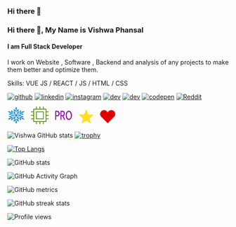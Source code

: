 ### Hi there 👋

### Hi there 👋, My Name is Vishwa Phansal
#### I am Full Stack Developer



I work on Website , Software , Backend and analysis of any projects to make them better and optimize them.

Skills: VUE JS / REACT / JS / HTML / CSS


[<img src='https://cdn.jsdelivr.net/npm/simple-icons@3.0.1/icons/github.svg' alt='github' height='40'>](https://github.com/vishwaphansal7)  [<img src='https://cdn.jsdelivr.net/npm/simple-icons@3.0.1/icons/linkedin.svg' alt='linkedin' height='40'>](https://www.linkedin.com/in/vishwaphansal/)  [<img src='https://cdn.jsdelivr.net/npm/simple-icons@3.0.1/icons/instagram.svg' alt='instagram' height='40'>](https://www.instagram.com/vishwa.phansal/)  [<img src='https://cdn.jsdelivr.net/npm/simple-icons@3.0.1/icons/dev-dot-to.svg' alt='dev' height='40'>](https://dev.to/vishwaphansal7)  [<img src='https://cdn.jsdelivr.net/npm/simple-icons@3.0.1/icons/hashnode.svg' alt='dev' height='40'>](@vishwap026)  [<img src='https://cdn.jsdelivr.net/npm/simple-icons@3.0.1/icons/codepen.svg' alt='codepen' height='40'>](https://codepen.io/vishwaphansal7) [<img src='https://cdn.jsdelivr.net/npm/simple-icons@3.0.1/icons/reddit.svg' alt='Reddit' height='40'>](https://www.reddit.com/user/vish026)  






<a href='https://archiveprogram.github.com/'><img src='https://raw.githubusercontent.com/acervenky/animated-github-badges/master/assets/acbadge.gif' width='40' height='40'></a> <a href='https://docs.github.com/en/developers'><img src='https://raw.githubusercontent.com/acervenky/animated-github-badges/master/assets/devbadge.gif' width='40' height='40'></a> <a href='https://github.com/pricing'><img src='https://raw.githubusercontent.com/acervenky/animated-github-badges/master/assets/pro.gif' width='40' height='40'></a> <a href='https://stars.github.com/'><img src='https://raw.githubusercontent.com/acervenky/animated-github-badges/master/assets/starbadge.gif' width='35' height='35'></a> <a href='https://docs.github.com/en/github/supporting-the-open-source-community-with-github-sponsors'><img src='https://raw.githubusercontent.com/acervenky/animated-github-badges/master/assets/sponsorbadge.gif' width='35' height='35'></a> 

![Vishwa GitHub stats](https://github-readme-stats.vercel.app/api?username=vishwaphansal7&show_icons=true&theme=dark)
[![trophy](https://github-profile-trophy.vercel.app/?username=vishwaphansal7)](https://github.com/ryo-ma/github-profile-trophy)

[![Top Langs](https://github-readme-stats.vercel.app/api/top-langs/?username=vishwaphansal7&layout=compact)](https://github.com/anuraghazra/github-readme-stats)

![GitHub stats](https://github-readme-stats.vercel.app/api?username=vishwaphansal7&show_icons=true&count_private=true)  

![GitHub Activity Graph](https://activity-graph.herokuapp.com/graph?username=vishwaphansal7)  

![GitHub metrics](https://metrics.lecoq.io/vishwaphansal7)  

![GitHub streak stats](https://github-readme-streak-stats.herokuapp.com/?user=vishwaphansal7)  

![Profile views](https://gpvc.arturio.dev/vishwaphansal7)





